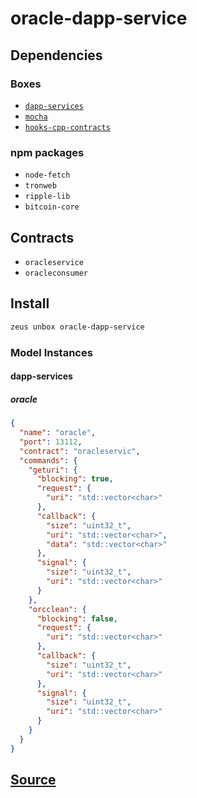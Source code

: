 
oracle-dapp-service 
====================




## Dependencies
### Boxes
* [`dapp-services`](dapp-services.md)
* [`mocha`](mocha.md)
* [`hooks-cpp-contracts`](hooks-cpp-contracts.md)
### npm packages
* `node-fetch`
* `tronweb`
* `ripple-lib`
* `bitcoin-core`
## Contracts
* `oracleservice`
* `oracleconsumer`
## Install
```bash
zeus unbox oracle-dapp-service
```










### Model Instances
#### dapp-services
##### oracle
```json
{
  "name": "oracle",
  "port": 13112,
  "contract": "oracleservic",
  "commands": {
    "geturi": {
      "blocking": true,
      "request": {
        "uri": "std::vector<char>"
      },
      "callback": {
        "size": "uint32_t",
        "uri": "std::vector<char>",
        "data": "std::vector<char>"
      },
      "signal": {
        "size": "uint32_t",
        "uri": "std::vector<char>"
      }
    },
    "orcclean": {
      "blocking": false,
      "request": {
        "uri": "std::vector<char>"
      },
      "callback": {
        "size": "uint32_t",
        "uri": "std::vector<char>"
      },
      "signal": {
        "size": "uint32_t",
        "uri": "std::vector<char>"
      }
    }
  }
}
```


## [Source](https://github.com/liquidapps-io/zeus-sdk/tree/master/boxes/groups/services/oracle-dapp-service)
